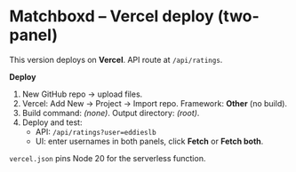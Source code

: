 # Matchboxd – Vercel deploy (two-panel)
This version deploys on **Vercel**. API route at `/api/ratings`.

**Deploy**
1. New GitHub repo → upload files.
2. Vercel: Add New → Project → Import repo. Framework: **Other** (no build).
3. Build command: *(none)*. Output directory: *(root)*.
4. Deploy and test:
   - API: `/api/ratings?user=eddieslb`
   - UI: enter usernames in both panels, click **Fetch** or **Fetch both**.

`vercel.json` pins Node 20 for the serverless function.
